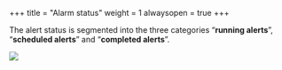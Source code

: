+++
title = "Alarm status"
weight = 1
alwaysopen = true
+++

The alert status is segmented into the three categories “**running
alerts**”, “**scheduled alerts**” and “**completed alerts**”.

![](/img/status_ealarm_emergency_2_en.ba409bb940d938cc55ef7922319f60fd.png?classes=shadow)





